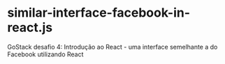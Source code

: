 # similar-interface-facebook-in-react.js
GoStack desafio 4: Introdução ao React - uma interface semelhante a do Facebook utilizando React
